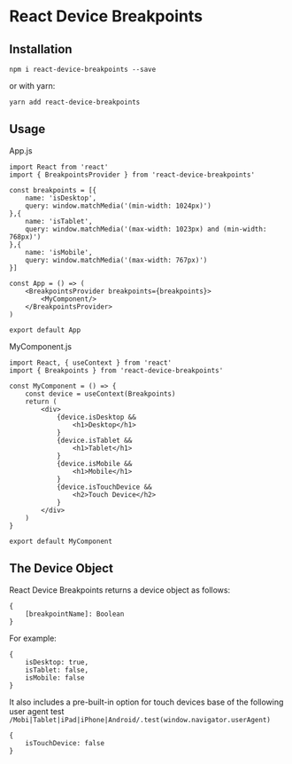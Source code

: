 # React Device Breakpoints

## Installation
```
npm i react-device-breakpoints --save
```
or with yarn:
```
yarn add react-device-breakpoints
```

## Usage

App.js
```
import React from 'react'
import { BreakpointsProvider } from 'react-device-breakpoints'

const breakpoints = [{
    name: 'isDesktop',
    query: window.matchMedia('(min-width: 1024px)')
},{
    name: 'isTablet',
    query: window.matchMedia('(max-width: 1023px) and (min-width: 768px)')
},{
    name: 'isMobile',
    query: window.matchMedia('(max-width: 767px)')
}]

const App = () => (
    <BreakpointsProvider breakpoints={breakpoints}>
        <MyComponent/>
    </BreakpointsProvider>
)

export default App
```

MyComponent.js
```
import React, { useContext } from 'react'
import { Breakpoints } from 'react-device-breakpoints'

const MyComponent = () => {
    const device = useContext(Breakpoints)
    return (
        <div>
            {device.isDesktop &&
                <h1>Desktop</h1>
            }
            {device.isTablet &&
                <h1>Tablet</h1>
            }
            {device.isMobile &&
                <h1>Mobile</h1>
            }
            {device.isTouchDevice &&
                <h2>Touch Device</h2>
            }
        </div>
    )
}

export default MyComponent
```

## The Device Object
React Device Breakpoints returns a device object as follows:
```
{
    [breakpointName]: Boolean
}
```

For example:
```
{
    isDesktop: true,
    isTablet: false,
    isMobile: false
}
```

It also includes a pre-built-in option for touch devices base of the following user agent test `/Mobi|Tablet|iPad|iPhone|Android/.test(window.navigator.userAgent)`
```
{
    isTouchDevice: false
}
```
